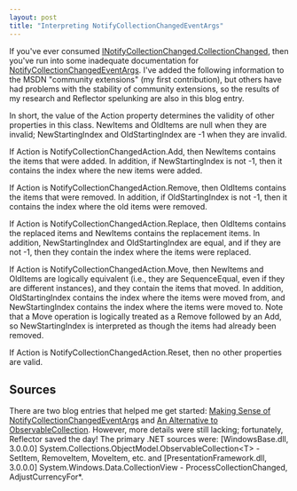 ```yaml
---
layout: post
title: "Interpreting NotifyCollectionChangedEventArgs"
---
```

If you've ever consumed [INotifyCollectionChanged.CollectionChanged](http://msdn.microsoft.com/en-us/library/system.collections.specialized.inotifycollectionchanged.collectionchanged.aspx), then you've run into some inadequate documentation for [NotifyCollectionChangedEventArgs](http://msdn.microsoft.com/en-us/library/system.collections.specialized.notifycollectionchangedeventargs.aspx). I've added the following information to the MSDN "community extensions" (my first contribution), but others have had problems with the stability of community extensions, so the results of my research and Reflector spelunking are also in this blog entry.

In short, the value of the Action property determines the validity of other properties in this class. NewItems and OldItems are null when they are invalid; NewStartingIndex and OldStartingIndex are -1 when they are invalid.

If Action is NotifyCollectionChangedAction.Add, then NewItems contains the items that were added. In addition, if NewStartingIndex is not -1, then it contains the index where the new items were added.

If Action is NotifyCollectionChangedAction.Remove, then OldItems contains the items that were removed. In addition, if OldStartingIndex is not -1, then it contains the index where the old items were removed.

If Action is NotifyCollectionChangedAction.Replace, then OldItems contains the replaced items and NewItems contains the replacement items. In addition, NewStartingIndex and OldStartingIndex are equal, and if they are not -1, then they contain the index where the items were replaced.

If Action is NotifyCollectionChangedAction.Move, then NewItems and OldItems are logically equivalent (i.e., they are SequenceEqual, even if they are different instances), and they contain the items that moved. In addition, OldStartingIndex contains the index where the items were moved from, and NewStartingIndex contains the index where the items were moved to. Note that a Move operation is logically treated as a Remove followed by an Add, so NewStartingIndex is interpreted as though the items had already been removed.

If Action is NotifyCollectionChangedAction.Reset, then no other properties are valid.

## Sources

There are two blog entries that helped me get started: [Making Sense of NotifyCollectionChangedEventArgs](http://blogs.msdn.com/xtof/archive/2008/02/10/making-sense-of-notifycollectionchangedeventargs.aspx) and [An Alternative to ObservableCollection](http://baumbartsjourney.wordpress.com/2009/06/01/an-alternative-to-observablecollection/). However, more details were still lacking; fortunately, Reflector saved the day! The primary .NET sources were: [WindowsBase.dll, 3.0.0.0] System.Collections.ObjectModel.ObservableCollection\<T> - SetItem, RemoveItem, MoveItem, etc. and [PresentationFramework.dll, 3.0.0.0] System.Windows.Data.CollectionView - ProcessCollectionChanged, AdjustCurrencyFor*.

